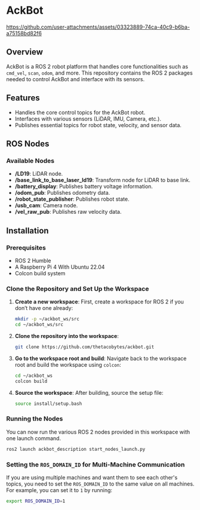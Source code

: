 # AckBot

https://github.com/user-attachments/assets/03323889-74ca-40c9-b6ba-a75158bd82f6

## Overview
AckBot is a ROS 2 robot platform that handles core functionalities such as `cmd_vel`, `scan`, `odom`, and more. This repository contains the ROS 2 packages needed to control AckBot and interface with its sensors.

## Features
- Handles the core control topics for the AckBot robot.
- Interfaces with various sensors (LiDAR, IMU, Camera, etc.).
- Publishes essential topics for robot state, velocity, and sensor data.

## ROS Nodes
### Available Nodes
- **/LD19**: LiDAR node.
- **/base_link_to_base_laser_ld19**: Transform node for LiDAR to base link.
- **/battery_display**: Publishes battery voltage information.
- **/odom_pub**: Publishes odometry data.
- **/robot_state_publisher**: Publishes robot state.
- **/usb_cam**: Camera node.
- **/vel_raw_pub**: Publishes raw velocity data.

## Installation
### Prerequisites
- ROS 2 Humble
- A Raspberry Pi 4 With Ubuntu 22.04
- Colcon build system

### Clone the Repository and Set Up the Workspace

1. **Create a new workspace**:
   First, create a workspace for ROS 2 if you don’t have one already:
   ```bash
   mkdir -p ~/ackbot_ws/src
   cd ~/ackbot_ws/src
   ```
2. **Clone the repository into the workspace**:
   ```bash
   git clone https://github.com/thetacobytes/ackbot.git
   ```
3. **Go to the workspace root and build**:
   Navigate back to the workspace root and build the workspace using `colcon`:
   ```bash
   cd ~/ackbot_ws
   colcon build
   ```
4. **Source the workspace**:
   After building, source the setup file:
   ```bash
   source install/setup.bash
   ```
### Running the Nodes
You can now run the various ROS 2 nodes provided in this workspace with one launch command.
   ```bash
   ros2 launch ackbot_description start_nodes_launch.py
  ```
### Setting the `ROS_DOMAIN_ID` for Multi-Machine Communication
If you are using multiple machines and want them to see each other's topics, you need to set the `ROS_DOMAIN_ID` to the same value on all machines. For example, you can set it to `1` by running:
   ```bash
   export ROS_DOMAIN_ID=1
   ```


